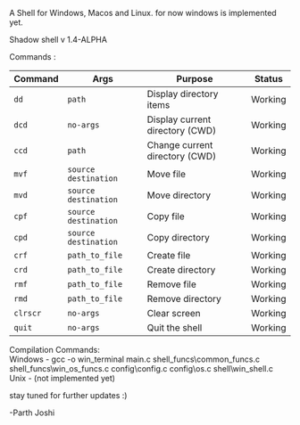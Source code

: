 A Shell for Windows, Macos and Linux. for now windows is implemented yet.

Shadow shell v 1.4-ALPHA

Commands :

| Command | Args                   | Purpose                          | Status   |
|---------|------------------------|----------------------------------|----------|
| `dd`    | `path`                 | Display directory items          | Working  |
| `dcd`   | `no-args`              | Display current directory (CWD)  | Working  |
| `ccd`   | `path`                 | Change current directory (CWD)   | Working  |
| `mvf`   | `source destination`   | Move file                        | Working  |
| `mvd`   | `source destination`   | Move directory                   | Working  |
| `cpf`   | `source destination`   | Copy file                        | Working  |
| `cpd`   | `source destination`   | Copy directory                   | Working  |
| `crf`   | `path_to_file`         | Create file                      | Working  |
| `crd`   | `path_to_file`         | Create directory                 | Working  |
| `rmf`   | `path_to_file`         | Remove file                      | Working  |
| `rmd`   | `path_to_file`         | Remove directory                 | Working  |
| `clrscr`| `no-args`              | Clear screen                     | Working  |
| `quit`  | `no-args`              | Quit the shell                   | Working  |


Compilation Commands:<br>
Windows   -  gcc -o win_terminal main.c shell_funcs\common_funcs.c shell_funcs\win_os_funcs.c config\config.c config\os.c shell\win_shell.c <br>
Unix      -  (not implemented yet)<br>

stay tuned for further updates :)

-Parth Joshi
